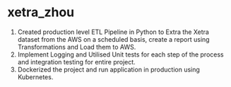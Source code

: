 # xetra_zhou
1. Created production level ETL Pipeline in Python to Extra the Xetra dataset from the AWS on a scheduled basis, create a report using Transformations and Load them to AWS. 
2. Implement Logging and Utilised Unit tests for each step of the process and integration testing for entire project.
3. Dockerized the project and run application in production using Kubernetes.
